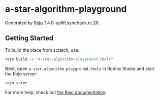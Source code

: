 # a-star-algorithm-playground
Generated by [Rojo](https://github.com/rojo-rbx/rojo) 7.4.0-uplift.syncback.rc.20.

## Getting Started
To build the place from scratch, use:

```bash
rojo build -o "a-star-algorithm-playground.rbxlx"
```

Next, open `a-star-algorithm-playground.rbxlx` in Roblox Studio and start the Rojo server:

```bash
rojo serve
```

For more help, check out [the Rojo documentation](https://rojo.space/docs).